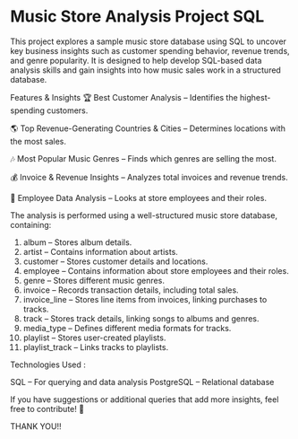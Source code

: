 # Music Store Analysis Project SQL 
This project explores a sample music store database using SQL to uncover key business insights such as customer spending behavior, revenue trends, and genre popularity. It is designed to help develop SQL-based data analysis skills and gain insights into how music sales work in a structured database.

Features & Insights
🏆 Best Customer Analysis – Identifies the highest-spending customers.

🌎 Top Revenue-Generating Countries & Cities – Determines locations with the most sales.

🎶 Most Popular Music Genres – Finds which genres are selling the most.

💰 Invoice & Revenue Insights – Analyzes total invoices and revenue trends.

👥 Employee Data Analysis – Looks at store employees and their roles.

The analysis is performed using a well-structured music store database, containing:

1. album – Stores album details.
2. artist – Contains information about artists.
3. customer – Stores customer details and locations.
4. employee – Contains information about store employees and their roles.
5. genre – Stores different music genres.
6. invoice – Records transaction details, including total sales.
7. invoice_line – Stores line items from invoices, linking purchases to tracks.
8. track – Stores track details, linking songs to albums and genres.
9. media_type – Defines different media formats for tracks.
10. playlist – Stores user-created playlists.
11. playlist_track – Links tracks to playlists.

Technologies Used : 

SQL – For querying and data analysis
PostgreSQL – Relational database


If you have suggestions or additional queries that add more insights, feel free to contribute! 🚀

THANK YOU!!
